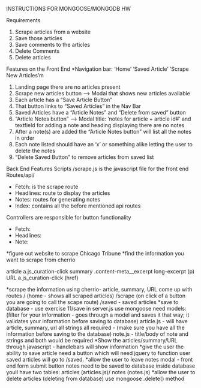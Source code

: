INSTRUCTIONS FOR MONGOOSE/MONGODB HW

Requirements 
1. Scrape articles from a website
2. Save those articles
3. Save comments to the articles
4. Delete Comments 
5. Delete articles

Features on the Front End
*Navigation bar: ‘Home’ ‘Saved Article’ ’Scrape New Articles’m
1. Landing page there are no articles present
2. Scrape new articles button —> Modal that shows new articles available
3. Each article has a “Save Article Button” 
4. That button links to “Saved Articles” in the Nav Bar 
5. Saved Articles have a “Article Notes” and “Delete from saved” button
6. “Article Notes button” —> Modal title: ‘notes for article + article id#’ and textfield for adding a note and heading displaying there are no notes 
7. After a note(s) are added the “Article Notes button” will list all the notes in order
8. Each note listed should have an ‘x’ or something alike letting the user to delete the notes 
9. “Delete Saved Button” to remove articles from saved list 

Back End Features 
Scripts /scrape.js is the javascript file for the front end
Routes/api/ 
- Fetch: is the scrape route
- Headlines: route to display the articles 
- Notes: routes for generating notes 
- Index: contains all the before mentioned api routes 

Controllers are responsible for button functionality 
- Fetch:
- Headlines:
- Note: 


*figure out website to scrape Chicago Tribune 
*find the information you want to scrape from cherrio

article a.js_curation-click summary .content-meta__excerpt long-excerpt (p) URL a.js_curation-click (href)

*scrape the information using cherrio- article, summary, URL come up with routes
/ (home - shows all scraped articles) /scrape (on click of a button you are going to call the scape route) /saved - saved articles
*save to database - use exercise 11/save in server.js use mongoose need models: (filter for your information - goes through a model and saves it that way; it validates your information before saving to database) article.js - will have article, summary, url all strings all required - (make sure you have all the information before saving to the database) note.js - title/body of note and strings and both would be required
*Show the articles/summary/URL through javascript - handlebars will show information
*give the user the ability to save article need a button which will need jquery to function user saved articles will go to /saved.
*allow the user to leave notes modal - front end form submit button notes need to be saved to database
inside database youll have two tables: articles (articles.js)/ notes (notes.js)
*allow the user to delete articles (deleting from database) use mongoose .delete() method
